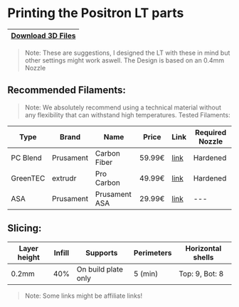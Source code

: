 # Printing the Positron LT parts
| [Download 3D Files](https://minhaskamal.github.io/DownGit/#/home?url=https://github.com/Fliens/Positron_LT/tree/main/Parts/Printed%20Parts) |
| --- |

>Note: These are suggestions, I designed the LT with these in mind but other settings might work aswell. The Design is based on an 0.4mm Nozzle

## Recommended Filaments:

>Note: We absolutely recommend using a technical material without any flexibility that can withstand high temperatures. Tested Filaments:

| Type | Brand | Name | Price | Link | Required Nozzle |
| --- | --- | --- | --- | --- | --- |
| PC Blend | Prusament | Carbon Fiber | 59.99€ | [link](https://www.prusa3d.com/product/prusament-pc-blend-carbon-fiber-black-800g-2/) | Hardened |
| GreenTEC | extrudr | Pro Carbon | 49.99€ | [link](https://amzn.to/3ZJIYcK) | Hardened |
| ASA | Prusament | Prusament ASA | 29.99€ | [link](https://www.prusa3d.com/category/prusament-asa/) | --- |

## Slicing:

| Layer height | Infill | Supports | Perimeters | Horizontal shells | 
| --- | --- | --- | --- | --- |
| 0.2mm | 40% | On build plate only | 5 (min) | Top: 9, Bot: 8 |

> Note: Some links might be affiliate links!
